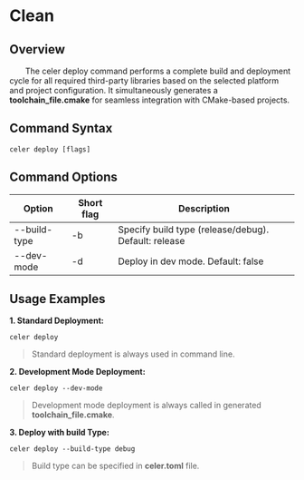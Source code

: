 # Clean

## Overview

&emsp;&emsp;The celer deploy command performs a complete build and deployment cycle for all required third-party libraries based on the selected platform and project configuration. It simultaneously generates a **toolchain_file.cmake** for seamless integration with CMake-based projects.

## Command Syntax

```shell
celer deploy [flags]
```

## Command Options

| Option	        | Short flag | Description                                          |
| ----------------- | ---------- | -----------------------------------------------------|
| --build-type      | -b         | Specify build type (release/debug). Default: release |
| --dev-mode        | -d         | Deploy in dev mode. Default: false                   |

## Usage Examples

**1. Standard Deployment:**

```shell
celer deploy
```

>Standard deployment is always used in command line.

**2. Development Mode Deployment:**

```shell
celer deploy --dev-mode
```

>Development mode deployment is always called in generated **toolchain_file.cmake**.

**3. Deploy with build Type:**

```shell
celer deploy --build-type debug
```

>Build type can be specified in **celer.toml** file.


